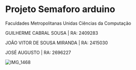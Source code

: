# Projeto Semaforo arduino

Faculdades Metropolitanas Unidas
Ciências da Computação

GUILHERME CABRAL SOUSA | RA: 2409283

JOÃO VITOR DE SOUSA MIRANDA | RA: 2415030

JOSÉ AUGUSTO | RA: 2696227

![IMG_1468](https://github.com/user-attachments/assets/a5f7bada-8d6d-494b-94fd-6a600297d9ef)
